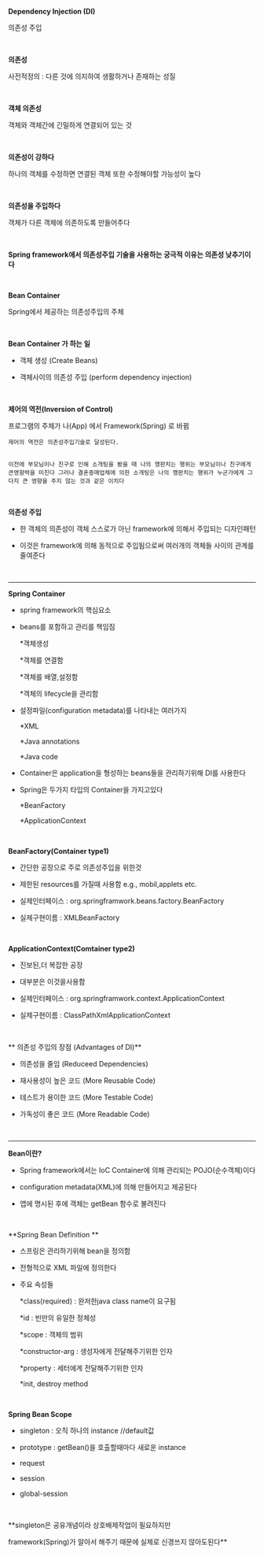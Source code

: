 **Dependency Injection (DI)**
의존성 주입
<br/>

**의존성**
사전적정의 : 다른 것에 의지하여 생활하거나 존재하는 성질
<br/>

**객체 의존성**
객체와 객체간에 긴밀하게 연결되어 있는 것
<br/>


**의존성이 강하다**
하나의 객체를 수정하면 연결된 객체 또한 수정해야할 가능성이 높다
<br/>


**의존성을 주입하다**
객체가 다른 객체에 의존하도록 만들어주다
<br/>



**Spring framework에서 의존성주입 기술을 사용하는 궁극적 이유는 의존성 낮추기이다**
<br/>


**Bean Container**
Spring에서 제공하는 의존성주입의 주체
<br/>


**Bean Container 가 하는 일**
- 객체 생성 (Create Beans)
- 객체사이의 의존성 주입 (perform dependency injection)
<br/>


**제어의 역전(Inversion of Control)**
프로그램의 주체가 나(App) 에서 Framework(Spring) 로 바뀜

`제어의 역전은 의존성주입기술로 달성된다.`

```
이전에 부모님이나 친구로 인해 소개팅을 봤을 때 나의 깽판치는 행위는 부모님이나 친구에게 큰영향력을 미친다 그러나 결혼중매업체에 의한 소개팅은 나의 깽판치는 행위가 누군가에게 그다지 큰 영향을 주지 않는 것과 같은 이치다
```

<br/>




**의존성 주입**
- 한 객체의 의존성이 객체 스스로가 아닌 framework에 의해서 주입되는 디자인패턴
- 이것은 framework에 의해 동적으로 주입됨으로써 여러개의 객체들 사이의 관계를 줄여준다
<br/>



_ _ _



**Spring Container**
- spring framework의 핵심요소
- beans를 포함하고 관리를 책임짐
	*객체생성
	*객체를 연결함
	*객체를 배열,설정함
	*객체의 lifecycle을 관리함
- 설정파일(configuration metadata)를 나타내는 여러가지
	*XML
	*Java annotations
	*Java code
- Container은 application을 형성하는 beans들을 관리하기위해 DI를 사용한다
- Spring은 두가지 타입의 Container을 가지고있다
	*BeanFactory
	*ApplicationContext
<br/>

**BeanFactory(Container type1)**
- 간단한 공장으로 주로 의존성주입을 위한것
- 제한된 resources를 가질때 사용함 e.g., mobil,applets etc.
- 실제인터페이스 : org.springframwork.beans.factory.BeanFactory
- 실제구현이름 : XMLBeanFactory
<br/>

**ApplicationContext(Comtainer type2)**
- 진보된,더 복잡한 공장
- 대부분은 이것을사용함
- 실제인터페이스 : org.springframwork.context.ApplicationContext
- 실제구현이름 : ClassPathXmlApplicationContext
<br/>


** 의존성 주입의 장점 (Advantages of DI)**
- 의존성을 줄임 (Reduceed Dependencies)
- 재사용성이 높은 코드 (More Reusable Code)
- 테스트가 용이한 코드 (More Testable Code)
- 가독성이 좋은 코드 (More Readable Code)
<br/>


_ _ _


**Bean이란?**
- Spring framework에서는 IoC Container에 의해 관리되는 POJO(순수객체)이다
- configuration metadata(XML)에 의해 만들어지고 제공된다
- 앱에 명시된 후에 객체는 getBean 함수로 불려진다
<br/>

**Spring Bean Definition **
- 스프링은 관리하기위해 bean을 정의함
- 전형적으로 XML 파일에 정의한다
- 주요 속성들
	*class(required) : 완저한java class name이 요구됨
	*id : 빈만의 유일한 정체성
	*scope : 객체의 범위
	*constructor-arg : 생성자에게 전달해주기위한 인자
	*property : 세터에게 전달해주기위한 인자
	*init, destroy method 
<br/>

**Spring Bean Scope**
- singleton : 오직 하나의 instance //default값
- prototype : getBean()을 호출할때마다 새로운 instance
- request
- session 
- global-session
<br/>

**singleton은 공유개념이라 상호배제작업이 필요하지만 
framework(Spring)가 알아서 해주기 때문에 실제로 신경쓰지 않아도된다**











